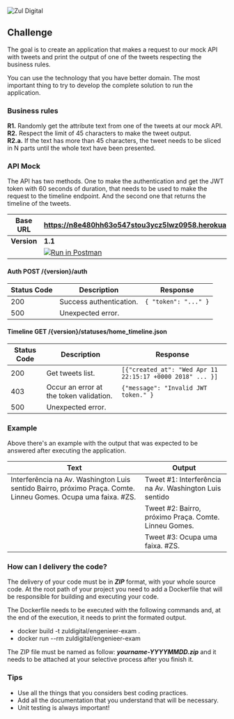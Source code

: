![Zul Digital](https://s3-us-west-2.amazonaws.com/blu-static/logo/small_logo_zul-1024.jpg)

## Challenge

The goal is to create an application that makes a request to our mock API with tweets and print the output of one of the tweets respecting the business rules.

You can use the technology that you have better domain. The most important thing to try to develop the complete solution to run the application.

### Business rules
**R1.** Randomly get the attribute text from one of the tweets at our mock API.	  
**R2.** Respect the limit of 45 characters to make the tweet output.  
**R2.a.** If the text has more than 45 characters, the tweet needs to be sliced in N parts until the whole text have been presented.

### API Mock

The API has two methods. One to make the authentication and get the JWT token with 60 seconds of duration, that needs to be used to make the request to the timeline endpoint. And the second one that returns the timeline of the tweets.


|Base URL  | https://n8e480hh63o547stou3ycz5lwz0958.herokuapp.com/ |
| ----------- | ------------------------------------------------------------------------------------ |
|**Version**  | **1.1** |
| | [![Run in Postman](https://run.pstmn.io/button.svg)](https://www.getpostman.com/collections/b7dc95ef39e431d9518a)|

#### Auth POST /{version}/auth

| Status Code | Description | Response |
| ----------- | --------- | ---------|
| 200 | Success authentication. | ```{ "token": "..." }``` |
| 500 | Unexpected error. |  |

#### Timeline GET /{version}/statuses/home_timeline.json

| Status Code | Description | Response |
| ----------- | --------- | ---------|
| 200 | Get tweets list. | ```[{"created_at": "Wed Apr 11 22:15:17 +0000 2018" ... }]``` |
| 403 | Occur an error at the token validation. | ```{"message": "Invalid JWT token." }``` |
| 500 | Unexpected error. |  |

### Example

Above there's an example with the output that was expected to be answered after executing the application.

| Text | Output |
| ---- | ------ |
| Interferência na Av. Washington Luis sentido Bairro, próximo Praça. Comte. Linneu Gomes. Ocupa uma faixa. #ZS. | Tweet #1: Interferência na Av. Washington Luis sentido | 
|  | Tweet #2: Bairro, próximo Praça. Comte. Linneu Gomes. |
|  | Tweet #3: Ocupa uma faixa. #ZS.

### How can I delivery the code?

The delivery of your code must be in ***ZIP*** format, with your whole source code. At the root path of your project you need to add a Dockerfile that will be responsible for building and executing your code.

The Dockerfile needs to be executed with the following commands and, at the end of the execution, it needs to print the formated output.

* docker build -t zuldigital/engenieer-exam .
* docker run --rm zuldigital/engenieer-exam

The ZIP file must be named as follow: ***yourname-YYYYMMDD.zip*** and it needs to be attached at your selective process after you finish it.

### Tips

* Use all the things that you considers best coding practices.
* Add all the documentation that you understand that will be necessary.
* Unit testing is always important!